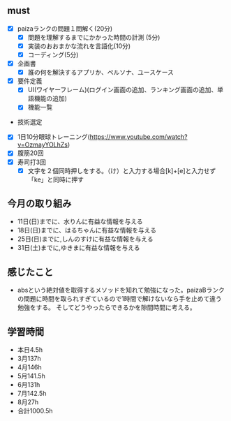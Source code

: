 


## must
- [x] paizaランクの問題１問解く(20分)
  - [x] 問題を理解するまでにかかった時間の計測 (5分)
  - [x] 実装のおおまかな流れを言語化(10分)
  - [x] コーディング(5分)
- [x] 企画書
  - [x] 誰の何を解決するアプリか、ペルソナ、ユースケース
- [x] 要件定義
  - [x] UI(ワイヤーフレーム)(ログイン画面の追加、ランキング画面の追加、単語機能の追加)
  - [x] 機能一覧
- 技術選定 
- [x] 1日10分眼球トレーニング(https://www.youtube.com/watch?v=OzmayYOLhZs)
- [x] 腹筋20回
- [x] 寿司打3回
  - [x] 文字を２個同時押しをする。（け）と入力する場合[k]+[e]と入力せず「ke」と同時に押す
     
## 今月の取り組み
- 11日(日)までに、水りんに有益な情報を与える
- 18日(日)までに、はるちゃんに有益な情報を与える　
- 25日(日)までに,しんのすけに有益な情報を与える
- 31日(土)までに,ゆきまに有益な情報を与える




## 感じたこと
- absという絶対値を取得するメソッドを知れて勉強になった。paizaBランクの問題に時間を取られすぎているので1時間で解けないなら手を止めて違う勉強をする。
  そしてどうやったらできるかを隙間時間に考える。
  

## 学習時間
  - 本日4.5h
  - 3月137h
  - 4月146h
  - 5月141.5h
  - 6月131h
  - 7月142.5h
  - 8月27h
  - 合計1000.5h
    




